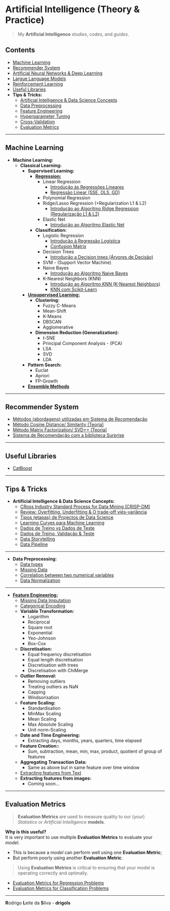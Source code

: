 # Artificial Intelligence (Theory & Practice)

> My **Artificial Intelligence** *studies*, *codes*, and *guides*.

## Contents

 - [Machine Learning](#ml)
 - [Recommender System](#recommender-system)
 - [Artificial Neural Networks & Deep Learning](modules/ann-dp)
 - [Largue Language Models](modules/llm)
 - [Reinforcement Learning](modules/rl/)
 - [Useful Libraries](#useful-libraries)
 - **Tips & Tricks:**
   - [Artificial Intelligence & Data Science Concepts](#ai-concepts)
   - [Data Preprocessing](#dt-ppc)
   - [Feature Engineering](#feature-engineering)
   - [Hyperparameter Tuning](modules/hyperparameter-tuning)
   - [Cross-Validation](modules/cross-validation)
   - [Evaluation Metrics](#evaluation-metrics)

---

<div id="ml"></div>

## Machine Learning

 - **Machine Learning:**
   - **Classical Learning:**
     - **Supervised Learning:**
       - **[Regression:](modules/regression)**
         - Linear Regression
           - [Introdução às Regressões Lineares](modules/linear-regression/intro-to-linear-regression.md)
           - [Regressão Linear (SSE, OLS, GD)](modules/linear-regression/linear-regression-sse-ols-gd.md)
         - Polynomial Regression
         - Ridge/Lasso Regression (+Regularization L1 & L2)
           - [Introdução ao Algoritmo Ridge Regression (Regularização L1 & L2)](modules/ridge-regression/intro-to-ridge-regression-l1-l2.md)
         - Elastic Net
           - [Introdução ao Algoritmo Elastic Net](modules/elastic-net/intro-to-elastic-net.md)
       - **Classification:**
         - Logistic Regression
           - [Introdução à Regressão Logística](modules/logistic-regression/README.md)
           - [Confusion Matrix](modules/logistic-regression/confusion-matrix.md)
         - Decision Trees
           - [Introdução a Decision trees (Árvores de Decisão)](modules/decision-trees/intro-to-decision-trees.md)
         - SVM - (Support Vector Machine)
         - Naive Bayes
           - [Introdução ao Algoritmo Naive Bayes](modules/naive-bayes/intro-to-naive-bayes.md)
         - K-Nearest Neighbors (KNN)
           - [Introdução ao Algoritmo KNN (K-Nearest Neighbors)](modules/knn/intro-to-knn.md)
           - [KNN com Scikit-Learn](modules/knn/knn-w-sklearn.md)
     - [**Unsupervised Learning:**](modules/concepts/unsupervised-learning.md)
       - **Clustering:**
         - Fuzzy C-Means
         - Mean-Shift
         - K-Means
         - DBSCAN
         - Agglomerative
       - **Dimension Reduction (Generalization):**
         - t-SNE
         - Principal Component Analysis - (PCA)
         - LSA
         - SVD
         - LDA
     - **Pattern Search:**
       - Euclat
       - Apriori
       - FP-Growth
     - **[Ensemble Methods](modules/ensemble-methods/ensemble-methods.md)**

---

<div id="recommender-system"></div>

## Recommender System

 - [Métodos (abordagens) utilizadas em Sistema de Recomendação](modules/recommender-system/recommender-system-methods.md)
 - [Método Cosine Distance/ Similarity (Teoria)](modules/recommender-system/cosine-distance-similarity.md)
 - [Método Matrix Factorization/ SVD++ (Teoria)](modules/recommender-system/matrix-factorization-svd.md)
 - [Sistema de Recomendação com a biblioteca Surprise](modules/recommender-system/surpriselib.ipynb)

---

<div id="useful-libraries"></div>

## Useful Libraries

   - [CatBoost](modules/useful-libraries/catboost)

---

<div id="tips-and-tricks"></div>

## Tips & Tricks

<div id="ai-concepts"></div>

 - **Artificial Intelligence & Data Science Concepts:**
   - [CRoss Industry Standard Process for Data Mining (CRISP-DM)](modules/concepts/crisp-dm.md)
   - [Review: Overfitting, Underfitting & O trade-off viés-variância](modules/concepts/overfitting-underfitting.ipynb)
   - [Tipos (etapas) de Projectos de Data Science](modules/concepts/project-types.md)
   - [Learning Curves para Machine Learning](modules/concepts/learning-curves-for-ml.ipynb)
   - [Dados de Treino vs Dados de Teste](modules/concepts/training-vs-test-sets.md)
   - [Dados de Treino, Validação & Teste](modules/concepts/training-validation-testing.md)
   - [Data Storytelling](modules/concepts/data-storytelling.md)
   - [Data Pipeline](modules/concepts/data-pipeline.md)

---

<div id="dt-ppc"></div>

 - **Data Preprocessing:**
   - [Data types](modules/preprocessing/data-types.md)
   - [Missing Data](modules/preprocessing/missing-data.md)
   - [Correlation between two numerical variables](modules/preprocessing/correlation.md)
   - [Data Normalization](modules/preprocessing/data-normalization.md)

---

<div id="feature-engineering"></div>

 - **[Feature Engineering:](modules/feature-engineering/intro-to-feature-engineering.md)**
   - [Missing Data Imputation](modules/feature-engineering/missing-data-imputation/README.md)
   - [Categorical Encoding](modules/feature-engineering/categorical-encoding/categorical-encoding.md)
   - **Variable Transformation:**
     - Logarithm
     - Reciprocal
     - Square root
     - Exponential
     - Yeo-Johnson
     - Box-Cox
   - **Discretisation:**
     - Equal frequency discretisation
     - Equal length discretisation
     - Discretisation with trees
     - Discretisation with ChiMerge
   - **Outlier Removal:**
     - Removing outliers
     - Treating outliers as NaN
     - Capping
     - Windsorisation
   - **Feature Scaling:**
     - Standardisation
     - MinMax Scaling
     - Mean Scaling
     - Max Absolute Scaling
     - Unit norm-Scaling
   - **Date and Time Engineering:**
     - Extracting days, months, years, quarters, time elapsed
   - **Feature Creation::**
     - Sum, subtraction, mean, min, max, product, quotient of group of features
   - **Aggregating Transaction Data:**
     - Same as above but in same feature over time window
   - [Extracting features from Text](modules/feature-engineering/extracting-features-from-text)
   - **Extracting features from images:**
     - Coming soon...

---

<div id="evaluation-metrics"></div>

## Evaluation Metrics

> **Evaluation Metrics** are used to measure quality to our (your) *Statistics* or *Artificial Intelligence* **models**.

**Why is this useful?**  
It is very important to use multiple **Evaluation Metrics** to evaluate your *model*.

 - This is because a *model* can perform well using one **Evaluation Metric**;
 - But perform poorly using another **Evaluation Metric**.

> Using **Evaluation Metrics** is critical to ensuring that your model is operating correctly and optimally.

 - [Evaluation Metrics for Regression Problems](modules/evaluation-metrics/ev-for-regression-problems)
 - [Evaluation Metrics for Classification Problems](modules/evaluation-metrics/ev-for-classification-problems)

---

**R**odrigo **L**eite da **S**ilva - **drigols**
